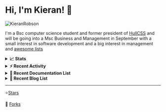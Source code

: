 
# Hi, I'm Kieran! 👋  

<p>
    <img src="https://komarev.com/ghpvc/?username=KieranRobson" alt="KieranRobson"/>       
</p>

I'm a Bsc computer science student and former president of [HullCSS](https://hullcss.org) and will be going into a Msc Business and Management in September with a small interest in software development and a big interest in management and [awesome lists](https://github.com/sindresorhus/awesome)

<!-- Stats -->
<details>
<summary><b>📈 Stats</b></summary>

![Metrics](assets/metrics.plugin.activity.svg) 

</details>


<!-- Recenet Activity -->
<details>
<summary><b>⚡ Recent Activity</b></summary>

<!--START_SECTION:activity-->
1. 💪 Opened PR [#140](https://github.com/techno-tim/littlelink-server/pull/140) in [techno-tim/littlelink-server](https://github.com/techno-tim/littlelink-server)
2. 💪 Opened PR [#1](https://github.com/CrimsonTome/links.crimsontome.com/pull/1) in [CrimsonTome/links.crimsontome.com](https://github.com/CrimsonTome/links.crimsontome.com)
3. 🗣 Commented on [#130](https://github.com/techno-tim/littlelink-server/issues/130) in [techno-tim/littlelink-server](https://github.com/techno-tim/littlelink-server)
4. 🗣 Commented on [#130](https://github.com/techno-tim/littlelink-server/issues/130) in [techno-tim/littlelink-server](https://github.com/techno-tim/littlelink-server)
5. 💪 Opened PR [#130](https://github.com/techno-tim/littlelink-server/pull/130) in [techno-tim/littlelink-server](https://github.com/techno-tim/littlelink-server)
6. 💪 Opened PR [#128](https://github.com/techno-tim/littlelink-server/pull/128) in [techno-tim/littlelink-server](https://github.com/techno-tim/littlelink-server)
7. 🗣 Commented on [#125](https://github.com/techno-tim/littlelink-server/issues/125) in [techno-tim/littlelink-server](https://github.com/techno-tim/littlelink-server)
8. 💪 Opened PR [#57](https://github.com/sethcottle/littlelink/pull/57) in [sethcottle/littlelink](https://github.com/sethcottle/littlelink)
9. 💪 Opened PR [#125](https://github.com/techno-tim/littlelink-server/pull/125) in [techno-tim/littlelink-server](https://github.com/techno-tim/littlelink-server)
10. 💪 Opened PR [#4](https://github.com/FreesideHull/hullblogs.com/pull/4) in [FreesideHull/hullblogs.com](https://github.com/FreesideHull/hullblogs.com)
<!--END_SECTION:activity-->

More Activity [Here](pages/RECENT-ACTIVITY.md)
</details>



<!-- Recent Documentation List -->
<details>
  <summary><b>📰 Recent Documentation List</b></summary>
    <p>
        
<!-- BLOG-POST-LIST:START -->
- [How to install Uptime Kuma](https://docs.kieranrobson.com//posts/how-to-setup-uptime-kuma/)
- [How to install NGINX proxy manager and Cloudlfare](https://docs.kieranrobson.com//posts/how-to-setup-nginx-proxy-manager-and-cloudflare-copy/)
- [How to install Docker and Docker Compose](https://docs.kieranrobson.com//posts/how-to-install-docker/)
- [How to install Portainer](https://docs.kieranrobson.com//posts/how-to-install-portainer/)
<!-- BLOG-POST-LIST:END -->

</p>
</details>

<!-- Recent Documentation List -->
<details>
  <summary><b>📰 Recent Blog List</b></summary>
    <p>
        
<!-- BLOG-POST-LIST:START -->
<!-- BLOG-POST-LIST:END -->

</p>
</details>


-----
⭐[Stars](pages/STARRED-REPOS.md)

🍴 [Forks](https://github.com/forks-by-kieran)